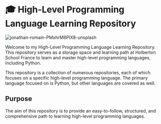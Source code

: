 # 🎓 High-Level Programming Language Learning Repository

![jonathan-romain-PMxhrM6PlX8-unsplash](https://github.com/v-dav/holbertonschool-higher_level_programming/assets/115344057/06901943-2a40-42c7-ab81-2c85e631c13c)


Welcome to my High-Level Programming Language Learning Repository. This repository serves as a storage space and learning path at Holberton School France to learn and master high-level programming languages, including Python.

This repository is a collection of numerous repositories, each of which focuses on a specific high-level programming language. The primary language focused on is Python, but other languages are covered as well.

## Purpose
The aim of this repository is to provide an easy-to-follow, structured, and comprehensive path to learning high-level programming languages.


